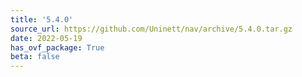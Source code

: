 ```yaml
---
title: '5.4.0'
source_url: https://github.com/Uninett/nav/archive/5.4.0.tar.gz
date: 2022-05-19
has_ovf_package: True
beta: false
---
```

